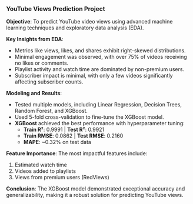 ### YouTube Views Prediction Project

**Objective**: To predict YouTube video views using advanced machine learning techniques and exploratory data analysis (EDA).

**Key Insights from EDA**:
- Metrics like views, likes, and shares exhibit right-skewed distributions.
- Minimal engagement was observed, with over 75% of videos receiving no likes or comments.
- Playlist activity and watch time are dominated by non-premium users.
- Subscriber impact is minimal, with only a few videos significantly affecting subscriber counts.

**Modeling and Results**:
- Tested multiple models, including Linear Regression, Decision Trees, Random Forest, and XGBoost.
- Used 5-fold cross-validation to fine-tune the XGBoost model.
- **XGBoost** achieved the best performance with hyperparameter tuning:
  - **Train R²**: 0.9991 | **Test R²**: 0.9921
  - **Train RMSE**: 0.0862 | **Test RMSE**: 0.2160
  - **MAPE**: ~0.32% on test data


**Feature Importance**:
The most impactful features include:
1. Estimated watch time
2. Videos added to playlists
3. Views from premium users (RedViews)

**Conclusion**:
The XGBoost model demonstrated exceptional accuracy and generalizability, making it a robust solution for predicting YouTube views.


